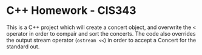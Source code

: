 # C++ Homework - CIS343
This is a C++ project which will create a concert object, and overwrite the < operator in order to compair and sort the concerts.
The code also overrides the output stream operator (`ostream <<`) in order to accept a Concert for the standard out.

